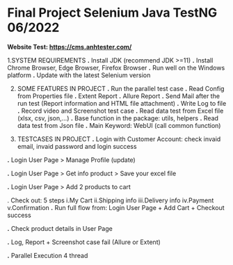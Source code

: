 # **Final Project Selenium Java TestNG 06/2022**
**Website Test: https://cms.anhtester.com/**

1.SYSTEM REQUIREMENTS
**.** Install JDK (recommend JDK >=11)
**.** Install Chrome Browser, Edge Browser, Firefox Browser
**.** Run well on the Windows platform
**.** Update with the latest Selenium version

2. SOME FEATURES IN PROJECT
**.** Run the parallel test case
**.** Read Config from Properties file
**.** Extent Report
**.** Allure Report
**.** Send Mail after the run test (Report information and HTML file attachment)
**.** Write Log to file
**.** Record video and Screenshot test case
**.** Read data test from Excel file (xlsx, csv, json,...)
**.** Base function in the package: utils, helpers
**.** Read data test from Json file
**.** Main Keyword: WebUI (call common function)

3. TESTCASES IN PROJECT
**.** Login with Customer Account: check invaid email, invaid password and login success

**.** Login User Page > Manage Profile (update)

**.** Login User Page > Get info product > Save your excel file

**.** Login User Page > Add 2 products to cart

. Check out: 5 steps
i.My Cart
ii.Shipping info
iii.Delivery info
iv.Payment
v.Confirmation
**.** Run full flow from: Login User Page + Add Cart + Checkout success

**.** Check product details in User Page

**.** Log, Report + Screenshot case fail (Allure or Extent)

**.** Parallel Execution 4 thread